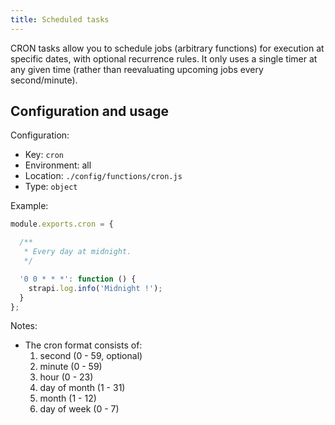 ```yaml
---
title: Scheduled tasks
---
```


CRON tasks allow you to schedule jobs (arbitrary functions) for execution at specific dates, with optional recurrence rules. It only uses a single timer at any given time (rather than reevaluating upcoming jobs every second/minute).

## Configuration and usage

Configuration:

- Key: `cron`
- Environment: all
- Location: `./config/functions/cron.js`
- Type: `object`

Example:

```js
module.exports.cron = {

  /**
   * Every day at midnight.
   */

  '0 0 * * *': function () {
    strapi.log.info('Midnight !');
  }
};
```

Notes:

- The cron format consists of:
  1. second (0 - 59, optional)
  2. minute (0 - 59)
  3. hour (0 - 23)
  4. day of month (1 - 31)
  5. month (1 - 12)
  6. day of week (0 - 7)

